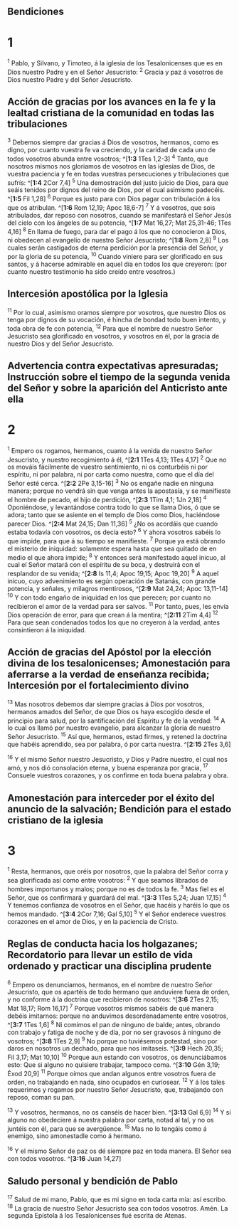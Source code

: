 ## Bendiciones
# 1 
<sup>1</sup> Pablo, y Silvano, y Timoteo, á la iglesia de los Tesalonicenses que es en Dios nuestro Padre y en el Señor Jesucristo: <sup>2</sup> Gracia y paz á vosotros de Dios nuestro Padre y del Señor Jesucristo. 

## Acción de gracias por los avances en la fe y la lealtad cristiana de la comunidad en todas las tribulaciones
<sup>3</sup> Debemos siempre dar gracias á Dios de vosotros, hermanos, como es digno, por cuanto vuestra fe va creciendo, y la caridad de cada uno de todos vosotros abunda entre vosotros; ^[**1:3** 1Tes 1,2-3] <sup>4</sup> Tanto, que nosotros mismos nos gloriamos de vosotros en las iglesias de Dios, de vuestra paciencia y fe en todas vuestras persecuciones y tribulaciones que sufrís: ^[**1:4** 2Cor 7,4] <sup>5</sup> Una demostración del justo juicio de Dios, para que seáis tenidos por dignos del reino de Dios, por el cual asimismo padecéis. ^[**1:5** Fil 1,28] <sup>6</sup> Porque es justo para con Dios pagar con tribulación á los que os atribulan. ^[**1:6** Rom 12,19; Apoc 18,6-7] <sup>7</sup> Y á vosotros, que sois atribulados, dar reposo con nosotros, cuando se manifestará el Señor Jesús del cielo con los ángeles de su potencia, ^[**1:7** Mat 16,27; Mat 25,31-46; 1Tes 4,16] <sup>8</sup> En llama de fuego, para dar el pago á los que no conocieron á Dios, ni obedecen al evangelio de nuestro Señor Jesucristo; ^[**1:8** Rom 2,8] <sup>9</sup> Los cuales serán castigados de eterna perdición por la presencia del Señor, y por la gloria de su potencia, <sup>10</sup> Cuando viniere para ser glorificado en sus santos, y á hacerse admirable en aquel día en todos los que creyeron: (por cuanto nuestro testimonio ha sido creído entre vosotros.) 
     

## Intercesión apostólica por la Iglesia
<sup>11</sup> Por lo cual, asimismo oramos siempre por vosotros, que nuestro Dios os tenga por dignos de su vocación, é hincha de bondad todo buen intento, y toda obra de fe con potencia, <sup>12</sup> Para que el nombre de nuestro Señor Jesucristo sea glorificado en vosotros, y vosotros en él, por la gracia de nuestro Dios y del Señor Jesucristo. 

## Advertencia contra expectativas apresuradas; Instrucción sobre el tiempo de la segunda venida del Señor y sobre la aparición del Anticristo ante ella
# 2 
<sup>1</sup> Empero os rogamos, hermanos, cuanto á la venida de nuestro Señor Jesucristo, y nuestro recogimiento á él, ^[**2:1** 1Tes 4,13; 1Tes 4,17] <sup>2</sup> Que no os mováis fácilmente de vuestro sentimiento, ni os conturbéis ni por espíritu, ni por palabra, ni por carta como nuestra, como que el día del Señor esté cerca. ^[**2:2** 2Pe 3,15-16] <sup>3</sup> No os engañe nadie en ninguna manera; porque no vendrá sin que venga antes la apostasía, y se manifieste el hombre de pecado, el hijo de perdición, ^[**2:3** 1Tim 4,1; 1Jn 2,18] <sup>4</sup> Oponiéndose, y levantándose contra todo lo que se llama Dios, ó que se adora; tanto que se asiente en el templo de Dios como Dios, haciéndose parecer Dios. ^[**2:4** Mat 24,15; Dan 11,36] <sup>5</sup> ¿No os acordáis que cuando estaba todavía con vosotros, os decía esto? <sup>6</sup> Y ahora vosotros sabéis lo que impide, para que á su tiempo se manifieste. <sup>7</sup> Porque ya está obrando el misterio de iniquidad: solamente espera hasta que sea quitado de en medio el que ahora impide; <sup>8</sup> Y entonces será manifestado aquel inicuo, al cual el Señor matará con el espíritu de su boca, y destruirá con el resplandor de su venida; ^[**2:8** Is 11,4; Apoc 19,15; Apoc 19,20] <sup>9</sup> A aquel inicuo, cuyo advenimiento es según operación de Satanás, con grande potencia, y señales, y milagros mentirosos, ^[**2:9** Mat 24,24; Apoc 13,11-14] <sup>10</sup> Y con todo engaño de iniquidad en los que perecen; por cuanto no recibieron el amor de la verdad para ser salvos. <sup>11</sup> Por tanto, pues, les envía Dios operación de error, para que crean á la mentira; ^[**2:11** 2Tim 4,4] <sup>12</sup> Para que sean condenados todos los que no creyeron á la verdad, antes consintieron á la iniquidad. 
      

## Acción de gracias del Apóstol por la elección divina de los tesalonicenses; Amonestación para aferrarse a la verdad de enseñanza recibida; Intercesión por el fortalecimiento divino
<sup>13</sup> Mas nosotros debemos dar siempre gracias á Dios por vosotros, hermanos amados del Señor, de que Dios os haya escogido desde el principio para salud, por la santificación del Espíritu y fe de la verdad: <sup>14</sup> A lo cual os llamó por nuestro evangelio, para alcanzar la gloria de nuestro Señor Jesucristo. <sup>15</sup> Así que, hermanos, estad firmes, y retened la doctrina que habéis aprendido, sea por palabra, ó por carta nuestra. ^[**2:15** 2Tes 3,6] 


<sup>16</sup> Y el mismo Señor nuestro Jesucristo, y Dios y Padre nuestro, el cual nos amó, y nos dió consolación eterna, y buena esperanza por gracia, <sup>17</sup> Consuele vuestros corazones, y os confirme en toda buena palabra y obra. 

## Amonestación para interceder por el éxito del anuncio de la salvación; Bendición para el estado cristiano de la iglesia
# 3 
<sup>1</sup> Resta, hermanos, que oréis por nosotros, que la palabra del Señor corra y sea glorificada así como entre vosotros: <sup>2</sup> Y que seamos librados de hombres importunos y malos; porque no es de todos la fe. <sup>3</sup> Mas fiel es el Señor, que os confirmará y guardará del mal. ^[**3:3** 1Tes 5,24; Juan 17,15] <sup>4</sup> Y tenemos confianza de vosotros en el Señor, que hacéis y haréis lo que os hemos mandado. ^[**3:4** 2Cor 7,16; Gal 5,10] <sup>5</sup> Y el Señor enderece vuestros corazones en el amor de Dios, y en la paciencia de Cristo. 
 

## Reglas de conducta hacia los holgazanes; Recordatorio para llevar un estilo de vida ordenado y practicar una disciplina prudente
<sup>6</sup> Empero os denunciamos, hermanos, en el nombre de nuestro Señor Jesucristo, que os apartéis de todo hermano que anduviere fuera de orden, y no conforme á la doctrina que recibieron de nosotros: ^[**3:6** 2Tes 2,15; Mat 18,17; Rom 16,17] <sup>7</sup> Porque vosotros mismos sabéis de qué manera debéis imitarnos: porque no anduvimos desordenadamente entre vosotros, ^[**3:7** 1Tes 1,6] <sup>8</sup> Ni comimos el pan de ninguno de balde; antes, obrando con trabajo y fatiga de noche y de día, por no ser gravosos á ninguno de vosotros; ^[**3:8** 1Tes 2,9] <sup>9</sup> No porque no tuviésemos potestad, sino por daros en nosotros un dechado, para que nos imitaseis. ^[**3:9** Hech 20,35; Fil 3,17; Mat 10,10] <sup>10</sup> Porque aun estando con vosotros, os denunciábamos esto: Que si alguno no quisiere trabajar, tampoco coma. ^[**3:10** Gén 3,19; Éxod 20,9] <sup>11</sup> Porque oímos que andan algunos entre vosotros fuera de orden, no trabajando en nada, sino ocupados en curiosear. <sup>12</sup> Y á los tales requerimos y rogamos por nuestro Señor Jesucristo, que, trabajando con reposo, coman su pan. 
    

<sup>13</sup> Y vosotros, hermanos, no os canséis de hacer bien. ^[**3:13** Gal 6,9] <sup>14</sup> Y si alguno no obedeciere á nuestra palabra por carta, notad al tal, y no os juntéis con él, para que se avergüence. <sup>15</sup> Mas no lo tengáis como á enemigo, sino amonestadle como á hermano. 


<sup>16</sup> Y el mismo Señor de paz os dé siempre paz en toda manera. El Señor sea con todos vosotros. ^[**3:16** Juan 14,27] 


## Saludo personal y bendición de Pablo
<sup>17</sup> Salud de mi mano, Pablo, que es mi signo en toda carta mía: así escribo. <sup>18</sup> La gracia de nuestro Señor Jesucristo sea con todos vosotros. Amén. La segunda Epístola á los Tesalonicenses fué escrita de Atenas. 